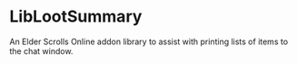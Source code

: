 # LibLootSummary
An Elder Scrolls Online addon library to assist with printing lists of items to the chat window.
